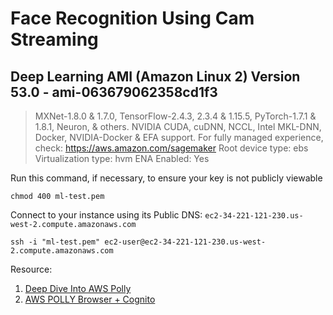 # Face Recognition Using Cam Streaming


## Deep Learning AMI (Amazon Linux 2) Version 53.0 - ami-063679062358cd1f3
>MXNet-1.8.0 & 1.7.0, TensorFlow-2.4.3, 2.3.4 & 1.15.5, PyTorch-1.7.1 & 1.8.1, Neuron, & others. NVIDIA CUDA, cuDNN, NCCL, Intel MKL-DNN, Docker, NVIDIA-Docker & EFA support. For fully managed experience, check: https://aws.amazon.com/sagemaker
Root device type: ebs Virtualization type: hvm ENA Enabled: Yes

Run this command, if necessary, to ensure your key is not publicly viewable

```
chmod 400 ml-test.pem
```

Connect to your instance using its Public DNS: `ec2-34-221-121-230.us-west-2.compute.amazonaws.com
`
```
ssh -i "ml-test.pem" ec2-user@ec2-34-221-121-230.us-west-2.compute.amazonaws.com
```



Resource:
1. [Deep Dive Into AWS Polly](https://labrlearning.medium.com/a-deep-dive-into-amazon-polly-3672baf6c624)
2. [AWS POLLY Browser + Cognito](https://docs.aws.amazon.com/sdk-for-javascript/v2/developer-guide/getting-started-browser.html)